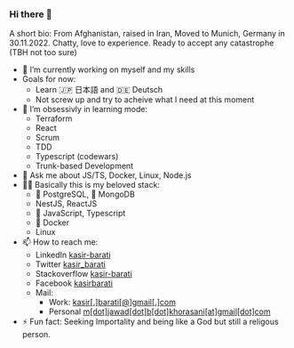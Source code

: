 ### Hi there 👋

A short bio: From Afghanistan, raised in Iran, Moved to Munich, Germany in 30.11.2022. Chatty, love to experience. Ready to accept any catastrophe (TBH not too sure)

- 🔭 I’m currently working on myself and my skills
- Goals for now:
  - Learn :jp: 日本語 and :de: Deutsch
  - Not screw up and try to acheive what I need at this moment
- 🌱 I’m obsessivly in learning mode:
  - Terraform
  - React
  - Scrum
  - TDD
  - Typescript (codewars)
  - Trunk-based Development
- 💬 Ask me about JS/TS, Docker, Linux, Node.js
- 🧑‍💻 Basically this is my beloved stack:
  - :elephant: PostgreSQL, :seedling: MongoDB
  - NestJS, ReactJS
  - :snake: JavaScript, Typescript
  - 🐳 Docker
  - Linux
- 📫 How to reach me:
  - LinkedIn [kasir-barati](https://www.linkedin.com/in/kasir-barati/)
  - Twitter [kasir_barati](https://twitter.com/kasir_barati)
  - Stackoverflow [kasir-barati](https://stackoverflow.com/users/8784518/kasir-barati)
  - Facebook [kasirbarati](https://www.facebook.com/kasirbarati)
  - Mail:
    - Work: [kasir[.]barati[@]gmail[.]com](mailto:kasir.barati@gmail.com)
    - Personal [m[dot]jawad[dot]b[dot]khorasani[at]gmail[dot]com](mailto:m.jawad.b.khorasani@gmail.com)
- ⚡ Fun fact: Seeking Importality and being like a God but still a religous person.
